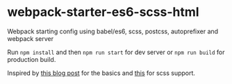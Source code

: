 # webpack-starter-es6-scss-html
Webpack starting config using babel/es6, scss, postcss, autoprefixer and webpack server

Run `npm install` and then `npm run start` for dev server or `npm run build` for production build.

Inspired by [this blog post](https://www.valentinog.com/blog/webpack-tutorial/) for the basics and [this](https://wanago.io/2018/07/16/webpack-4-course-part-two-webpack-4-course-part-two-loaders/) for scss support.
